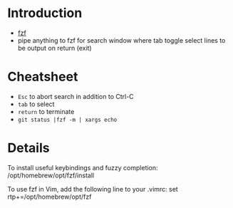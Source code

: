 # Introduction
* [fzf](https://github.com/junegunn/fzf)
* pipe anything to fzf for search window where tab toggle select lines to be output on return (exit)

# Cheatsheet
* `Esc` to  abort search in addition to Ctrl-C
* `tab` to select
* `return` to terminate
* `git status |fzf -m | xargs echo`

# Details
  To install useful keybindings and fuzzy completion:
    /opt/homebrew/opt/fzf/install

  To use fzf in Vim, add the following line to your .vimrc:
    set rtp+=/opt/homebrew/opt/fzf 

